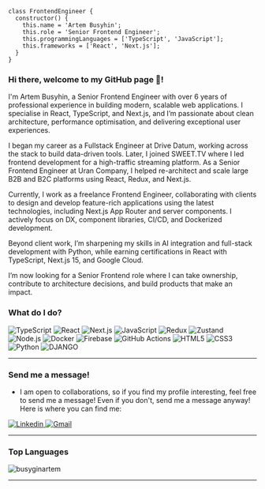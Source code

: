```
class FrontendEngineer {
  constructor() {
    this.name = 'Artem Busyhin';
    this.role = 'Senior Frontend Engineer';
    this.programmingLanguages = ['TypeScript', 'JavaScript'];
    this.frameworks = ['React', 'Next.js'];
  }
}
```

### Hi there, welcome to my GitHub page 👋!

I'm Artem Busyhin, a Senior Frontend Engineer with over 6 years of professional experience in building modern, scalable web applications. I specialise in React, TypeScript, and Next.js, and I’m passionate about clean architecture, performance optimisation, and delivering exceptional user experiences.

I began my career as a Fullstack Engineer at Drive Datum, working across the stack to build data-driven tools. Later, I joined SWEET.TV where I led frontend development for a high-traffic streaming platform. As a Senior Frontend Engineer at Uran Company, I helped re-architect and scale large B2B and B2C platforms using React, Redux, and Next.js.

Currently, I work as a freelance Frontend Engineer, collaborating with clients to design and develop feature-rich applications using the latest technologies, including Next.js App Router and server components. I actively focus on DX, component libraries, CI/CD, and Dockerized development.

Beyond client work, I’m sharpening my skills in AI integration and full-stack development with Python, while earning certifications in React with TypeScript, Next.js 15, and Google Cloud.

I’m now looking for a Senior Frontend role where I can take ownership, contribute to architecture decisions, and build products that make an impact.

### What do I do?

<p> 
  <img alt="TypeScript" src="https://img.shields.io/badge/TypeScript-3178C6?logo=typescript&logoColor=white&style=for-the-badge" /> 
  <img alt="React" src="https://img.shields.io/badge/React-61DAFB?logo=react&logoColor=white&style=for-the-badge" /> 
  <img alt="Next.js" src="https://img.shields.io/badge/Next.js-000000?logo=next.js&logoColor=white&style=for-the-badge" /> 
  <img alt="JavaScript" src="https://img.shields.io/badge/JavaScript-F7DF1E?logo=javascript&logoColor=black&style=for-the-badge" /> 
  <img alt="Redux" src="https://img.shields.io/badge/Redux-764ABC?logo=redux&logoColor=white&style=for-the-badge" /> 
  <img alt="Zustand" src="https://img.shields.io/badge/Zustand-000000?logo=zustand&logoColor=white&style=for-the-badge" />
  <img alt="Node.js" src="https://img.shields.io/badge/Node.js-339933?logo=node.js&logoColor=white&style=for-the-badge" /> 
  <img alt="Docker" src="https://img.shields.io/badge/Docker-2496ED?logo=docker&logoColor=white&style=for-the-badge" /> 
  <img alt="Firebase" src="https://img.shields.io/badge/Firebase-FFCA28?logo=firebase&logoColor=black&style=for-the-badge" /> 
  <img alt="GitHub Actions" src="https://img.shields.io/badge/GitHub_Actions-2088FF?logo=github-actions&logoColor=white&style=for-the-badge" /> 
  <img alt="HTML5" src="https://img.shields.io/badge/HTML-E34F26?logo=html5&logoColor=white&style=for-the-badge" /> 
  <img alt="CSS3" src="https://img.shields.io/badge/CSS-1572B6?logo=css3&logoColor=white&style=for-the-badge" /> 
  <img alt="Python" src="https://img.shields.io/badge/Python-3776AB?logo=python&logoColor=white&style=for-the-badge" /> 
  <img alt="DJANGO" src="https://img.shields.io/badge/django-0B4B33?logo=django&logoColor=white&style=for-the-badge" />
</p>

---

### Send me a message!

- I am open to collaborations, so if you find my profile interesting, feel free to send me a message! Even if you don't, send me a message anyway! Here is where you can find me:

<p>
  <a target="_blank" href="https://www.linkedin.com/in/artem-busyhin-developer/">
    <img alt="Linkedin" src="https://img.shields.io/badge/linkedin-0077B5?logo=linkedin&logoColor=white&style=for-the-badge" />
  </a>
  <a target="_blank" href="mailto:artembusygin87@gmail.com"> 
    <img alt="Gmail" src="https://img.shields.io/badge/email-D14836?logo=gmail&logoColor=white&style=for-the-badge" /> 
  </a>
</p>

---


### Top Languages

<p><img align="center" src="https://github-readme-stats.vercel.app/api/top-langs?username=busyginartem&show_icons=true&locale=en&layout=compact" alt="busyginartem" /></p>

---


